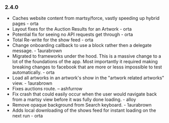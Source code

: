 ### 2.4.0

* Caches website content from martsy/force, vastly speeding up hybrid pages - orta
* Layout fixes for the Auction Results for an Artwork - orta
* Potential fix for seeing no API requests get through - orta
* Total Re-write for the show feed - orta
* Change onboarding callback to use a block rather then a delegate message. - 1aurabrown
* Migrated to frameworks under the hood. This is a massive change to a lot
  of the foundations of the app. Most importantly it required making breaking 
  changes to facebook that are more or lesss impossible to test automatically. - orta
* Load all artworks in an artwork's show in the "artwork related artworks" view. - 1aurabrown
* Fixes auctions route. – ashfurrow
* Fix crash that could easily occur when the user would navigate back from a martsy view before it was fully done loading. - alloy
* Remove opaque background from Search keyboard. - 1aurabrown
* Adds local downloading of the shows feed for instant loading on the next run - orta